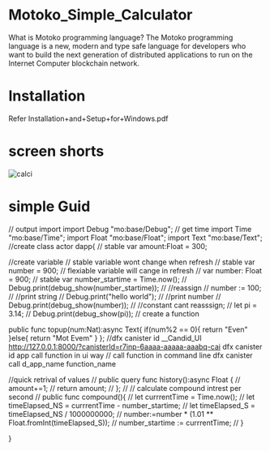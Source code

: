 # Motoko_Simple_Calculator
What is Motoko programming language?
The Motoko programming language is a new, modern and type safe language for developers who want to build the next generation of distributed applications to run on the Internet Computer blockchain network. 
# Installation
 Refer Installation+and+Setup+for+Windows.pdf
# screen shorts
 ![calci](https://user-images.githubusercontent.com/80122325/211992486-57a5b214-c36f-4bba-aa0a-f248fc952bbb.png)
# simple Guid
 // output import
import Debug "mo:base/Debug";
// get time
import Time "mo:base/Time";
import Float "mo:base/Float"; 
import Text "mo:base/Text";
//create class
actor dapp{
  // stable var amount:Float = 300;

  //create variable
  // stable variable wont change when refresh
  // stable var number = 900; 
  // flexiable variable will cange in refresh 
  // var number: Float = 900;
  // stable var number_startime = Time.now();
  // Debug.print(debug_show(number_startime));
  // //reassign 
  // number := 100;
  // //print string
  // Debug.print("hello world");
  // //print number
  // Debug.print(debug_show(number));
  // //constant cant reasssign;
  // let pi = 3.14;
  // Debug.print(debug_show(pi));
  // create a function
  
  public func topup(num:Nat):async Text{
    if(num%2 == 0){
      return "Even"
    }else{
      return "Mot Evem"
    }
  };
  //dfx canister id __Candid_UI  http://127.0.0.1:8000/?canisterId=r7inp-6aaaa-aaaaa-aaabq-cai   dfx canister id app     call function in ui way
// call function in command line dfx canister call d_app_name  function_name

  //quick retrival of values
  // public query func history():async Float {
  //   amount+=1;
  //   return amount;
  // };
//  // calculate compound intrest per second
//   public func compound(){
//     let currrentTime = Time.now();
//     let timeElapsed_NS = currrentTime - number_startime;
//     let timeElapsed_S = timeElapsed_NS / 1000000000;
//     number:=number * (1.01 ** Float.fromInt(timeElapsed_S));
//     number_startime := currrentTime;
//   }

}
